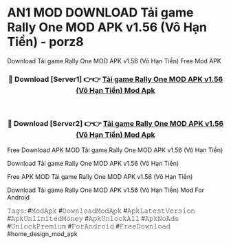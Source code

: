 # AN1 MOD DOWNLOAD Tải game Rally One MOD APK v1.56 (Vô Hạn Tiền) - porz8
Download Tải game Rally One MOD APK v1.56 (Vô Hạn Tiền) Free Mod APK

<div align="center">
<h3>🔴 Download [Server1] 👉👉 <a href="https://apk-comot.site?title=Tải_game_Rally_One_MOD_APK_v1.56_(Vô_Hạn_Tiền)">Tải game Rally One MOD APK v1.56 (Vô Hạn Tiền) Mod Apk</a></h3><br>

<h3>🔴 Download [Server2] 👉👉 <a href="https://apk-comot.site?title=Tải_game_Rally_One_MOD_APK_v1.56_(Vô_Hạn_Tiền)">Tải game Rally One MOD APK v1.56 (Vô Hạn Tiền) Mod Apk</a></h3>
</div>


Free Download APK MOD Tải game Rally One MOD APK v1.56 (Vô Hạn Tiền)

Download Tải game Rally One MOD APK v1.56 (Vô Hạn Tiền) 

Free APK MOD Tải game Rally One MOD APK v1.56 (Vô Hạn Tiền) 

Download Tải game Rally One MOD APK v1.56 (Vô Hạn Tiền) Mod For Android

𝚃𝚊𝚐𝚜: #𝙼𝚘𝚍𝙰𝚙𝚔 #𝙳𝚘𝚠𝚗𝚕𝚘𝚊𝚍𝙼𝚘𝚍𝙰𝚙𝚔 #𝙰𝚙𝚔𝙻𝚊𝚝𝚎𝚜𝚝𝚅𝚎𝚛𝚜𝚒𝚘𝚗 #𝙰𝚙𝚔𝚄𝚗𝚕𝚒𝚖𝚒𝚝𝚎𝚍𝙼𝚘𝚗𝚎𝚢 #𝙰𝚙𝚔𝚄𝚗𝚕𝚘𝚌𝚔𝙰𝚕𝚕 #𝙰𝚙𝚔𝙽𝚘𝙰𝚍𝚜 #𝚄𝚗𝚕𝚘𝚌𝚔𝙿𝚛𝚎𝚖𝚒𝚞𝚖 #𝙵𝚘𝚛𝙰𝚗𝚍𝚛𝚘𝚒𝚍 #𝙵𝚛𝚎𝚎𝙳𝚘𝚠𝚗𝚕𝚘𝚊𝚍 #home_design_mod_apk